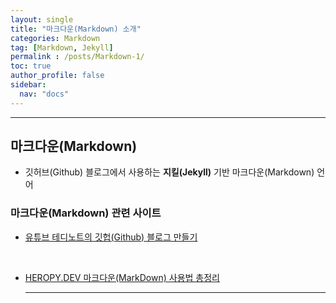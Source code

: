 ```yaml
---
layout: single
title: "마크다운(Markdown) 소개"
categories: Markdown
tag: [Markdown, Jekyll]
permalink : /posts/Markdown-1/
toc: true
author_profile: false
sidebar:
  nav: "docs"
---
```


<hr>

## 마크다운(Markdown)

* 깃허브(Github) 블로그에서 사용하는 **지킬(Jekyll)** 기반 마크다운(Markdown) 언어

### 마크다운(Markdown) 관련 사이트

* [유튜브 테디노트의 깃헙(Github) 블로그 만들기](https://www.youtube.com/watch?v=--MMmHbSH9k&list=PLIMb_GuNnFwfQBZQwD-vCZENL5YLDZekr)

<br>

* [HEROPY.DEV 마크다운(MarkDown) 사용법 총정리](https://www.heropy.dev/p/B74sNE)

  <hr>
